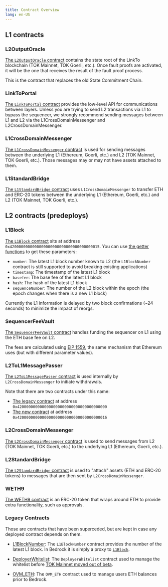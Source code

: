 ```yaml
---
title: Contract Overview
lang: en-US
---
```


## L1 contracts

### L2OutputOracle

[The `L2OutputOracle` contract](https://github.com/ethereum-TOKtimism/TOKtimism/blob/65ec61dde94ffa93342728d324fecf474d228e1f/packages/contracts-bedrock/contracts/L1/L2OutputOracle.sol) contains the state root of the LinkTo blockchain (TOK Mainnet, TOK Goerli, etc.).
Once fault proofs are activated, it will be the one that receives the result of the fault proof process.

This is the contract that replaces the old State Commitment Chain.

### LinkToPortal

[The `LinkToPortal` contract](https://github.com/ethereum-TOKtimism/TOKtimism/blob/65ec61dde94ffa93342728d324fecf474d228e1f/packages/contracts-bedrock/contracts/L1/LinkToPortal.sol) provides the low-level API for communications between layers. Unless you are trying to send L2 transactions via L1 to bypass the sequencer, we strongly recommend sending messages between L1 and L2 via the L1CrossDomainMessenger and L2CrossDomainMessenger.

### L1CrossDomainMessenger

[The `L1CrossDomainMessenger` contract](https://github.com/ethereum-TOKtimism/TOKtimism/blob/65ec61dde94ffa93342728d324fecf474d228e1f/packages/contracts-bedrock/contracts/L1/L1CrossDomainMessenger.sol) is used for sending messages between the underlying L1 (Ethereum, Goerli, etc.) and L2 (TOK Mainnet, TOK Goerli, etc.). Those messages may or may not have assets attached to them.

### L1StandardBridge

[The `L1StandardBridge` contract](https://github.com/ethereum-TOKtimism/TOKtimism/blob/65ec61dde94ffa93342728d324fecf474d228e1f/packages/contracts-bedrock/contracts/L1/L1StandardBridge.sol) uses `L1CrossDomainMessenger` to transfer ETH and ERC-20 tokens between the underlying L1 (Ethereum, Goerli, etc.) and L2 (TOK Mainnet, TOK Goerli, etc.).


## L2 contracts (predeploys)

### L1Block

[The `L1Block` contract](https://github.com/ethereum-TOKtimism/TOKtimism/blob/65ec61dde94ffa93342728d324fecf474d228e1f/packages/contracts-bedrock/contracts/L2/L1Block.sol) sits at address `0x4200000000000000000000000000000000000015`.
You can use [the getter functions](https://docs.soliditylang.org/en/v0.8.12/contracts.html#getter-functions) to get these parameters:

- `number`: The latest L1 block number known to L2 (the `L1BlockNumber` contract is still supported to avoid breaking existing applications)
- `timestamp`: The timestamp of the latest L1 block
- `basefee`: The base fee of the latest L1 block
- `hash`: The hash of the latest L1 block
- `sequenceNumber`: The number of the L2 block within the epoch (the epoch changes when there is a new L1 block)

Currently the L1 information is delayed by two block confirmations (~24 seconds) to minimize the impact of reorgs.

### SequencerFeeVault

[The `SequencerFeeVault` contract](https://github.com/ethereum-TOKtimism/TOKtimism/blob/65ec61dde94ffa93342728d324fecf474d228e1f/packages/contracts-bedrock/contracts/L2/SequencerFeeVault.sol) handles funding the sequencer on L1 using the ETH base fee on L2.

The fees are calculated using [EIP 1559](https://github.com/ethereum/EIPs/blob/master/EIPS/eip-1559.md), the same mechanism that Ethereum uses (but with different parameter values).


### L2ToL1MessagePasser

[The `L2ToL1MessagePasser` contract](https://github.com/ethereum-TOKtimism/TOKtimism/blob/65ec61dde94ffa93342728d324fecf474d228e1f/packages/contracts-bedrock/contracts/L2/L2ToL1MessagePasser.sol) is used internally by `L2CrossDomainMessenger` to initiate withdrawals.

Note that there are two contracts under this name:

- [The legacy contract](https://github.com/ethereum-TOKtimism/TOKtimism/blob/65ec61dde94ffa93342728d324fecf474d228e1f/packages/contracts-bedrock/contracts/legacy/LegacyMessagePasser.sol) at address `0x4200000000000000000000000000000000000000`
- [The new contract](https://github.com/ethereum-TOKtimism/TOKtimism/blob/65ec61dde94ffa93342728d324fecf474d228e1f/packages/contracts-bedrock/contracts/L2/L2ToL1MessagePasser.sol) at address `0x4200000000000000000000000000000000000016`


### L2CrossDomainMessenger

[The `L2CrossDomainMessenger` contract](https://github.com/ethereum-TOKtimism/TOKtimism/blob/65ec61dde94ffa93342728d324fecf474d228e1f/packages/contracts-bedrock/contracts/L2/L2CrossDomainMessenger.sol) is used to send messages from L2 (TOK Mainnet, TOK Goerli, etc.) to the underlying L1 (Ethereum, Goerli, etc.).


### L2StandardBridge 

[The `L2StandardBridge` contract](https://github.com/ethereum-TOKtimism/TOKtimism/blob/65ec61dde94ffa93342728d324fecf474d228e1f/packages/contracts-bedrock/contracts/L2/L2StandardBridge.sol) is used to "attach" assets (ETH and ERC-20 tokens) to messages that are then sent by `L2CrossDomainMessenger`.


### WETH9

[The WETH9 contract](https://web.archive.org/web/20221022164309/https://weth.io/) is an ERC-20 token that wraps around ETH to provide extra functionality, such as approvals.



### Legacy Contracts

Those are contracts that have been superceded, but are kept in case any deployed contract depends on them.

- [L1BlockNumber](https://github.com/ethereum-TOKtimism/TOKtimism/blob/65ec61dde94ffa93342728d324fecf474d228e1f/packages/contracts-bedrock/contracts/legacy/L1BlockNumber.sol): 
  The `L1BlockNumber` contract provides the number of the latest L1 block. 
  In Bedrock it is simply a proxy to [`L1Block`](#l1block). 
- [DeployerWhitelist](https://github.com/ethereum-TOKtimism/TOKtimism/blob/65ec61dde94ffa93342728d324fecf474d228e1f/packages/contracts-bedrock/contracts/legacy/DeployerWhitelist.sol):
  The `DeployerWhitelist` contract used to manage the whitelist before [TOK Mainnet moved out of beta](https://twitter.com/TOKtimismFND/status/1471571415774023682).

- [OVM_ETH](https://github.com/ethereum-TOKtimism/TOKtimism/blob/65ec61dde94ffa93342728d324fecf474d228e1f/packages/contracts-bedrock/contracts/legacy/LegacyERC20ETH.sol):
  The `OVM_ETH` contract used to manage users ETH balances prior to Bedrock.

